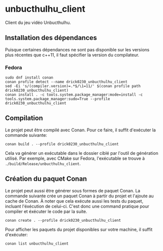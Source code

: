 # unbucthulhu_client

Client du jeu vidéo Unbucthulhu.

## Installation des dépendances

Puisque certaines dépendances ne sont pas disponible sur les versions plus récentes que c++11, il faut spécifier la version du compilateur.

### Fedora

```SH
sudo dnf install conan
conan profile detect --name drick0230_unbucthulhu_client
sed -Ei 's/(compiler.version)=.*$/\1=11/' $(conan profile path drick0230_unbucthulhu_client)
conan install . -c tools.system.package_manager:mode=install -c tools.system.package_manager:sudo=True --profile drick0230_unbucthulhu_client
```

## Compilation

Le projet peut être compilé avec Conan.
Pour ce faire, il suffit d'exécuter la commande suivante:


```SH
conan build . --profile drick0230_unbucthulhu_client
```

Cela va générer un exécutable dans le dossier ciblé par l'outil de génération utilisé.
Par exemple, avec CMake sur Fedora, l'exécutable se trouve à `./build/Release/unbucthulhu_client`.

## Création du paquet Conan

Le projet peut aussi être générer sous formes de paquet Conan.
La commande suivante crée un paquet Conan à partir du projet et l'ajoute au cache de Conan.
À noter que cela exécute aussi les tests du paquet, incluant l'éxécution de celui-ci.
C'est donc une command pratique pour compiler et éxécuter le code par la suite.

```SH
conan create . --profile drick0230_unbucthulhu_client
```

Pour afficher les paquets du projet disponibles sur votre machine, il suffit d'exécuter:

```SH
conan list unbucthulhu_client
```
